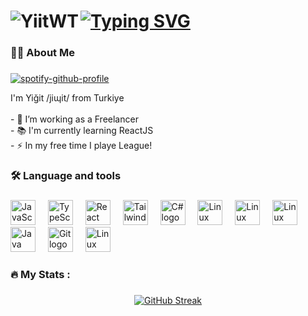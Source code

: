 # [![Typing SVG](https://readme-typing-svg.demolab.com?font=Orbitron&size=100&duration=3000&pause=1000&color=70A5FD&center=true&vCenter=true&width=1920&height=300&lines=Hi+%40everyone%2C+my+name+is+Yigit;I'm+16+years+old;I'm+living+in+Turkiye)](https://git.io/typing-svg) <img align="left" src="https://komarev.com/ghpvc/?username=YiitWT&label=Profile%20views&color=0e75b6&style=flat" alt="YiitWT" class="margin-right:10px"/>




###


###

<h3 align="left">👩‍💻  About Me</h3>

###
[![spotify-github-profile](https://spotify-github-profile.kittinanx.com/api/view?uid=317fxtfhyk27mnhzgyd6rcjvvvuu&cover_image=true&theme=default&show_offline=true&background_color=121212&interchange=false&bar_color=53b14f&bar_color_cover=true)](https://spotify-github-profile.kittinanx.com/api/view?uid=317fxtfhyk27mnhzgyd6rcjvvvuu&redirect=true)
<p align="left">I'm Yiğit /jiɰit/ from Turkiye<br><br>- 🔭 I’m working as a Freelancer<br>- 📚 I'm currently learning ReactJS<br>- ⚡ In my free time I playe League!</p>

###

<h3 align="left">🛠 Language and tools</h3>

###

<div align="left">
  <img src="https://cdn.jsdelivr.net/gh/devicons/devicon/icons/javascript/javascript-original.svg" height="40" alt="JavaScript logo" />
  <img width="12" />
  <img src="https://cdn.jsdelivr.net/gh/devicons/devicon/icons/typescript/typescript-original.svg" height="40" alt="TypeScript logo" />
  <img width="12" />
  <img src="https://cdn.jsdelivr.net/gh/devicons/devicon/icons/react/react-original-wordmark.svg" height="40" alt="React logo" />
  <img width="12" />
  <img src="https://raw.githubusercontent.com/devicons/devicon/refs/tags/v2.16.0/icons/tailwindcss/tailwindcss-original.svg" height="40" alt="TailwindCSS logo" />
  <img width="12" />
  <img src="https://cdn.jsdelivr.net/gh/devicons/devicon/icons/csharp/csharp-original.svg" height="40" alt="C# logo" />
  <img width="12" />
  <img src="https://raw.githubusercontent.com/devicons/devicon/refs/tags/v2.16.0/icons/firebase/firebase-original.svg" height="40" alt="Linux logo" />
  <img width="12" />
  <img src="https://raw.githubusercontent.com/devicons/devicon/refs/tags/v2.16.0/icons/mongodb/mongodb-original.svg" height="40" alt="Linux logo" />
  <img width="12" />
  <img src="https://raw.githubusercontent.com/devicons/devicon/refs/tags/v2.16.0/icons/express/express-original.svg" height="40" alt="Linux logo" />
  <img width="12" />
  <img src="https://cdn.jsdelivr.net/gh/devicons/devicon/icons/java/java-original-wordmark.svg" height="40" alt="Java logo" />
  <img width="12" />
  <img src="https://cdn.jsdelivr.net/gh/devicons/devicon/icons/git/git-original.svg" height="40" alt="Git logo" />
  <img width="12" />
  <img src="https://cdn.jsdelivr.net/gh/devicons/devicon/icons/linux/linux-original.svg" height="40" alt="Linux logo" />
</div>


###

<h3 align="left">🔥   My Stats :</h3>

###

<div align="center">
 <a href="https://git.io/streak-stats"><img src="https://streak-stats.demolab.com?user=yiitwt&theme=tokyonight-duo&border_radius=6&mode=weekly" alt="GitHub Streak" /></a>
</div>

###
